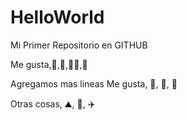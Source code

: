 # HelloWorld

Mi Primer Repositorio en GITHUB

Me gusta,:icecream:,:tennis:,:beer::running:,:pizza:

Agregamos mas lineas
Me gusta, :avocado:, :taco:, :sushi:

Otras cosas,  :mountain:,  :sunrise:, :airplane:
